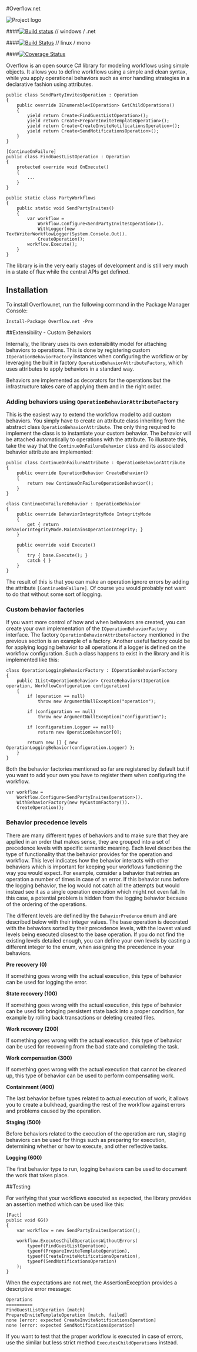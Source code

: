 #Overflow.net

![Project logo](https://raw.githubusercontent.com/MortenChristiansen/Overflow.net/master/files/logo-128.png)

####[![Build status](https://ci.appveyor.com/api/projects/status/m8qkwl9p91jwncjo/branch/master?svg=true)](https://ci.appveyor.com/project/MortenChristiansen/overflow-net/branch/master) // windows / .net

####[![Build Status](https://travis-ci.org/MortenChristiansen/Overflow.net.svg?branch=creating-operations-and-resolving-dependencies)](https://travis-ci.org/MortenChristiansen/Overflow.net) // linux / mono

####[![Coverage Status](https://coveralls.io/repos/MortenChristiansen/Overflow.net/badge.svg)](https://coveralls.io/r/MortenChristiansen/Overflow.net)

Overflow is an open source C# library for modeling workflows using simple objects. It allows you to define workflows using a simple and clean syntax, while you apply operational behaviors such as error handling strategies in a declarative fashion using attributes.

    public class SendPartyInvitesOperation : Operation
    {
        public override IEnumerable<IOperation> GetChildOperations()
        {
            yield return Create<FindGuestListOperation>();
            yield return Create<PrepareInviteTemplateOperation>();
            yield return Create<CreateInviteNotificationsOperation>();
            yield return Create<SendNotificationsOperation>();
        }
    }

    [ContinueOnFailure]
    public class FindGuestListOperation : Operation
    {
        protected override void OnExecute()
        {
            ...
        }
    }

    public static class PartyWorkflows
    {
        public static void SendPartyInvites()
        {
            var workflow =
                Workflow.Configure<SendPartyInvitesOperation>().
                WithLogger(new TextWriterWorkflowLogger(System.Console.Out)).
                CreateOperation();
            workflow.Execute();
        }
    }

The library is in the very early stages of development and is still very much in a state of flux while the central APIs get defined.

## Installation

To install Overflow.net, run the following command in the Package Manager Console:

`Install-Package Overflow.net -Pre`

##Extensibility - Custom Behaviors

Internally, the library uses its own extensibility model for attaching behaviors to operations. This is done by registering custom `IOperationBehaviorFactory` instances when configuring the workflow or by leveraging the built in factory `OperationBehaviorAttributeFactory`, which uses attributes to apply behaviors in a standard way.

Behaviors are implemented as decorators for the operations but the infrastructure takes care of applying them and in the right order.

### Adding behaviors using `OperationBehaviorAttributeFactory`

This is the easiest way to extend the workflow model to add custom behaviors. You simply have to create an attribute class inheriting from the abstract class `OperationBehaviorAttribute`. The only thing required to implement the class is to instantiate your custom behavior. The behavior will be attached automatically to operations with the attribute. To illustrate this, take the way that the `ContinueOnFailureBehavior` class and its associated behavior attribute are implemented:

    public class ContinueOnFailureAttribute : OperationBehaviorAttribute
    {
        public override OperationBehavior CreateBehavior()
        {
            return new ContinueOnFailureOperationBehavior();
        }
    }

    class ContinueOnFailureBehavior : OperationBehavior
    {
        public override BehaviorIntegrityMode IntegrityMode
        {
            get { return BehaviorIntegrityMode.MaintainsOperationIntegrity; }
        }

        public override void Execute()
        {
            try { base.Execute(); }
            catch { }
        }
    }

The result of this is that you can make an operation ignore errors by adding the attribute `[ContinueOnFailure]`. Of course you would probably not want to do that without some sort of logging.

### Custom behavior factories

If you want more control of how and when behaviors are created, you can create your own implementation of the `IOperationBehaviorFactory` interface. The factory `OperationBehaviorAttributeFactory` mentioned in the previous section is an example of a factory. Another useful factory could be for applying logging behavior to all operations if a logger is defined on the workflow configuration. Such a class happens to exist in the library and it is implemented like this:

    class OperationLoggingBehaviorFactory : IOperationBehaviorFactory
    {
        public IList<OperationBehavior> CreateBehaviors(IOperation operation, WorkflowConfiguration configuration)
        {
            if (operation == null)
                throw new ArgumentNullException("operation");

            if (configuration == null)
                throw new ArgumentNullException("configuration");

            if (configuration.Logger == null)
                return new OperationBehavior[0];

            return new [] { new OperationLoggingBehavior(configuration.Logger) };
        }
    }

Both the behavior factories mentioned so far are registered by default but if you want to add your own you have to register them when configuring the workflow.

    var workflow =
        Workflow.Configure<SendPartyInvitesOperation>().
        WithBehaviorFactory(new MyCustomFactory()).
        CreateOperation();

### Behavior precedence levels

There are many different types of behaviors and to make sure that they are applied in an order that makes sense, they are grouped into a set of precedence levels with specific semantic meaning. Each level describes the type of functionality that the behavior provides for the operation and workflow. This level indicates how the behavior interacts with other behaviors which is important for keeping your workflows functioning the way you would expect. For example, consider a behavior that retries an operation a number of times in case of an error. If this behavior runs before the logging behavior, the log would not catch all the attempts but would instead see it as a single operation execution which might not even fail. In this case, a potential problem is hidden from the logging behavior because of the ordering of the operations.

The different levels are defined by the `BehaviorPredence` enum and are described below with their integer values. The base operation is decorated with the behaviors sorted by their precedence levels, with the lowest valued levels being executed closest to the base operation. If you do not find the existing levels detailed enough, you can define your own levels by casting a different integer to the enum, when assigning the precedence in your behaviors.

**Pre recovery (0)**

If something goes wrong with the actual execution, this type of behavior can be used for logging the error.

**State recovery (100)**

If something goes wrong with the actual execution, this type of behavior can be used for bringing persistent state back into a proper condition, for example by rolling back transactions or deleting created files.

**Work recovery (200)**

If something goes wrong with the actual execution, this type of behavior can be used for recovering from the bad state and completing the task.

**Work compensation (300)**

If something goes wrong with the actual execution that cannot be cleaned up, this type of behavior can be used to perform compensating work.

**Containment (400)**

The last behavior before types related to actual execution of work, it allows you to create a bulkhead, guarding the rest of the workflow against errors and problems caused by the operation.

**Staging (500)**

Before behaviors related to the execution of the operation are run, staging behaviors can be used for things such as preparing for execution, determining whether or how to execute, and other reflective tasks.

**Logging (600)**

The first behavior type to run, logging behaviors can be used to document the work that takes place.

##Testing

For verifying that your workflows executed as expected, the library provides an assertion method which can be used like this:

    [Fact]
    public void GG()
    {
        var workflow = new SendPartyInvitesOperation();

        workflow.ExecutesChildOperationsWithoutErrors(
            typeof(FindGuestListOperation),
            typeof(PrepareInviteTemplateOperation),
            typeof(CreateInviteNotificationsOperation),
            typeof(SendNotificationsOperation)
        );
    }

When the expectations are not met, the AssertionException provides a descriptive error message:

    Operations
    ==========
    FindGuestListOperation [match]
    PrepareInviteTemplateOperation [match, failed]
    none [error: expected CreateInviteNotificationsOperation]
    none [error: expected SendNotificationsOperation]

If you want to test that the proper workflow is executed in case of errors, use the similar but less strict method `ExecutesChildOperations` instead.
